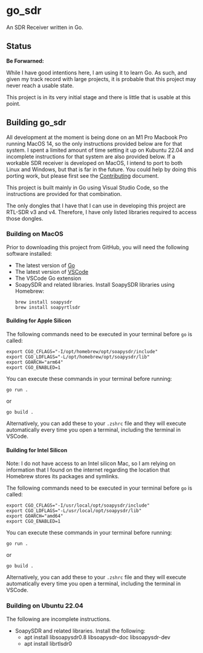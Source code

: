 # go_sdr
An SDR Receiver written in Go.

## Status

__Be Forwarned:__

While I have good intentions here, I am using it to learn Go. As such, and given my track record with large projects, it is
probable that this project may never reach a usable state.

This project is in its very initial stage and there is little that is usable at this point.

## Building go_sdr

All development at the moment is being done on an M1 Pro Macbook Pro running MacOS 14, so the only instructions provided 
below are for that system. I spent a limited amount of time setting it up on Kubuntu 22.04 and incomplete instructions for that
system are also provided below. If a workable SDR receiver is developed on MacOS, I intend to port to both Linux and Windows, 
but that is far in the
future. You could help by doing this porting work, but please first see the [Contributing](CONTRIBUTING.md) document.

This project is built mainly in Go using Visual Studio Code, so the instructions are provided for that combination.

The only dongles that I have that I can use in developing this project are RTL-SDR v3 and v4. Therefore, I have only listed
libraries required to access those dongles.

### Building on MacOS

Prior to downloading this project from GitHub, you will need the following software installed:

- The latest version of [Go](https://go.dev/doc/install)
- The latest version of [VSCode](https://code.visualstudio.com/Download)
- The VSCode Go extension
- SoapySDR and related libraries. Install SoapySDR libraries using Homebrew:
    ```
    brew install soapysdr
    brew install soapyrtlsdr
    ```

#### Building for Apple Silicon

The following commands need to be executed in your terminal before `go` is called:
```
export CGO_CFLAGS="-I/opt/homebrew/opt/soapysdr/include"
export CGO_LDFLAGS="-L/opt/homebrew/opt/soapysdr/lib"
export GOARCH="arm64"
export CGO_ENABLED=1
```
You can execute these commands in your terminal before running:
```
go run .
```
or
```
go build .
```
Alternatively, you can add these to your `.zshrc` file and they will execute automatically every time you open a terminal,
including the terminal in VSCode.

#### Building for Intel Silicon

Note: I do not have access to an Intel silicon Mac, so I am relying on information that I found on the internet regarding the
location that Homebrew stores its packages and symlinks.

The following commands need to be executed in your terminal before `go` is called:
```
export CGO_CFLAGS="-I/usr/local/opt/soapysdr/include"
export CGO_LDFLAGS="-L/usr/local/opt/soapysdr/lib"
export GOARCH="amd64"
export CGO_ENABLED=1
```
You can execute these commands in your terminal before running:
```
go run .
```
or
```
go build .
```
Alternatively, you can add these to your `.zshrc` file and they will execute automatically every time you open a terminal,
including the terminal in VSCode.

### Building on Ubuntu 22.04

The following are incomplete instructions.

- SoapySDR and related libraries. Install the following:
    - apt install libsoapysdr0.8 libsoapysdr-doc libsoapysdr-dev
    - apt install librtlsdr0
 
